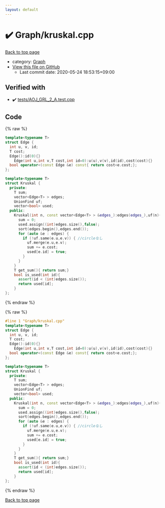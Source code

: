 ```yaml
---
layout: default
---
```


<!-- mathjax config similar to math.stackexchange -->
<script type="text/javascript" async
  src="https://cdnjs.cloudflare.com/ajax/libs/mathjax/2.7.5/MathJax.js?config=TeX-MML-AM_CHTML">
</script>
<script type="text/x-mathjax-config">
  MathJax.Hub.Config({
    TeX: { equationNumbers: { autoNumber: "AMS" }},
    tex2jax: {
      inlineMath: [ ['$','$'] ],
      processEscapes: true
    },
    "HTML-CSS": { matchFontHeight: false },
    displayAlign: "left",
    displayIndent: "2em"
  });
</script>

<script type="text/javascript" src="https://cdnjs.cloudflare.com/ajax/libs/jquery/3.4.1/jquery.min.js"></script>
<script src="https://cdn.jsdelivr.net/npm/jquery-balloon-js@1.1.2/jquery.balloon.min.js" integrity="sha256-ZEYs9VrgAeNuPvs15E39OsyOJaIkXEEt10fzxJ20+2I=" crossorigin="anonymous"></script>
<script type="text/javascript" src="../../assets/js/copy-button.js"></script>
<link rel="stylesheet" href="../../assets/css/copy-button.css" />


# :heavy_check_mark: Graph/kruskal.cpp

<a href="../../index.html">Back to top page</a>

* category: <a href="../../index.html#4cdbd2bafa8193091ba09509cedf94fd">Graph</a>
* <a href="{{ site.github.repository_url }}/blob/master/Graph/kruskal.cpp">View this file on GitHub</a>
    - Last commit date: 2020-05-24 18:53:15+09:00




## Verified with

* :heavy_check_mark: <a href="../../verify/tests/AOJ_GRL_2_A.test.cpp.html">tests/AOJ_GRL_2_A.test.cpp</a>


## Code

<a id="unbundled"></a>
{% raw %}
```cpp
template<typename T>
struct Edge { 
  int u, v, id;
  T cost; 
  Edge():id(0){}
	Edge(int u,int v,T cost,int id=0):u(u),v(v),id(id),cost(cost){}
  bool operator<(const Edge &e) const{ return cost<e.cost;};
};

template<typename T>
struct Kruskal {
  private:
    T sum;
    vector<Edge<T> > edges;
    UnionFind uf;
    vector<bool> used;
  public:
    Kruskal(int n, const vector<Edge<T> > &edges_):edges(edges_),uf(n){
      sum = 0;
      used.assign((int)edges.size(),false);
      sort(edges.begin(),edges.end());
      for (auto &e : edges) {
        if (!uf.same(e.u,e.v)) { //circleなし
          uf.merge(e.u,e.v);
          sum += e.cost;
          used[e.id] = true;
        }
      }
    }
    T get_sum(){ return sum;}
    bool is_used(int id){ 
      assert(id < (int)edges.size());
      return used[id];
    }
};
```
{% endraw %}

<a id="bundled"></a>
{% raw %}
```cpp
#line 1 "Graph/kruskal.cpp"
template<typename T>
struct Edge { 
  int u, v, id;
  T cost; 
  Edge():id(0){}
	Edge(int u,int v,T cost,int id=0):u(u),v(v),id(id),cost(cost){}
  bool operator<(const Edge &e) const{ return cost<e.cost;};
};

template<typename T>
struct Kruskal {
  private:
    T sum;
    vector<Edge<T> > edges;
    UnionFind uf;
    vector<bool> used;
  public:
    Kruskal(int n, const vector<Edge<T> > &edges_):edges(edges_),uf(n){
      sum = 0;
      used.assign((int)edges.size(),false);
      sort(edges.begin(),edges.end());
      for (auto &e : edges) {
        if (!uf.same(e.u,e.v)) { //circleなし
          uf.merge(e.u,e.v);
          sum += e.cost;
          used[e.id] = true;
        }
      }
    }
    T get_sum(){ return sum;}
    bool is_used(int id){ 
      assert(id < (int)edges.size());
      return used[id];
    }
};

```
{% endraw %}

<a href="../../index.html">Back to top page</a>

